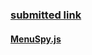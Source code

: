 ### [submitted link](http://codepen.io/ApplefaceLisa/pen/JEayrK)

#### [MenuSpy.js](http://www.cssscript.com/highlight-active-menu-item-page-scroll-menuspy-js/)
